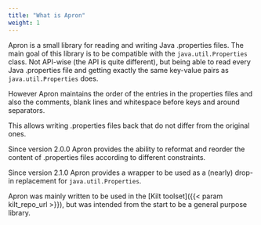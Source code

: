 ```yaml
---
title: "What is Apron"
weight: 1
---
```


Apron is a small library for reading and writing Java .properties files.
The main goal of this library is to be compatible with the
`java.util.Properties` class. Not API-wise (the API is quite different),
but being able to read every Java .properties file and getting exactly the
same key-value pairs as `java.util.Properties` does.

However Apron maintains the order of the entries in the properties files
and also the comments, blank lines and whitespace before keys and around
separators.

This allows writing .properties files back that do not differ from the
original ones.

Since version 2.0.0 Apron provides the ability to reformat and reorder
the content of .properties files according to different constraints.

Since version 2.1.0 Apron provides a wrapper to be
used as a (nearly) drop-in replacement for `java.util.Properties`.

Apron was mainly written to be used in the [Kilt
toolset]({{< param kilt_repo_url >}}),
but was intended from the start to be a general purpose library.
